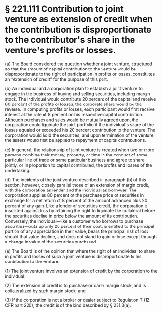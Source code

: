 # § 221.111   Contribution to joint venture as extension of credit when the contribution is disproportionate to the contributor's share in the venture's profits or losses.

(a) The Board considered the question whether a joint venture, structured so that the amount of capital contribution to the venture would be disproportionate to the right of participation in profits or losses, constitutes an “extension of credit” for the purpose of this part.


(b) An individual and a corporation plan to establish a joint venture to engage in the business of buying and selling securities, including margin stock. The individual would contribute 20 percent of the capital and receive 80 percent of the profits or losses; the corporate share would be the reverse. In computing profits or losses, each participant would first receive interest at the rate of 8 percent on his respective capital contribution. Although purchases and sales would be mutually agreed upon, the corporation could liquidate the joint portfolio if the individual's share of the losses equaled or exceeded his 20 percent contribution to the venture. The corporation would hold the securities, and upon termination of the venture, the assets would first be applied to repayment of capital contributions.


(c) In general, the relationship of joint venture is created when two or more persons combine their money, property, or time in the conduct of some particular line of trade or some particular business and agree to share jointly, or in proportion to capital contributed, the profits and losses of the undertaking.


(d) The incidents of the joint venture described in paragraph (b) of this section, however, closely parallel those of an extension of margin credit, with the corporation as lender and the individual as borrower. The corporation supplies 80 percent of the purchase price of securities in exchange for a net return of 8 percent of the amount advanced plus 20 percent of any gain. Like a lender of securities credit, the corporation is insulated against loss by retaining the right to liquidate the collateral before the securities decline in price below the amount of its contribution. Conversely, the individual—like a customer who borrows to purchase securities—puts up only 20 percent of their cost, is entitled to the principal portion of any appreciation in their value, bears the principal risk of loss should that value decline, and does not stand to gain or lose except through a change in value of the securities purchased.


(e) The Board is of the opinion that where the right of an individual to share in profits and losses of such a joint venture is disproportionate to his contribution to the venture:


(1) The joint venture involves an extension of credit by the corporation to the individual;


(2) The extension of credit is to purchase or carry margin stock, and is collateralized by such margin stock; and


(3) If the corporation is not a broker or dealer subject to Regulation T (12 CFR part 220), the credit is of the kind described by § 221.3(a).




